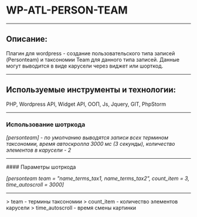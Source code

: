 # WP-ATL-PERSON-TEAM
<hr> 

## Описание:
Плагин для wordpress - создание пользовательского типа записей (Personteam) и таксономии Team для данного типа записей.
Данные могут выводится в виде карусели через виджет или шорткод.  
<hr>

## Используемые инструменты и технологии:
PHP, Wordpress API, Widget API, ООП, Js, Jquery, GIT, PhpStorm 
<hr>

### Использование шотркода 
*[personteam] - по умолчанию выводятся записи всех термином таксономии, время автоскролла 3000 мс (3 секунды), количество элементов в карусели - 2*
<hr>
#### Параметры шотркода

*[personteam team = "name_terms_tax1, name_terms_tax2", count_item = 3, time_autoscroll = 3000]*
<hr>
> team - термины таксономии
> count_item - количество элементов карусели
> time_autoscroll - время смены картинки 



